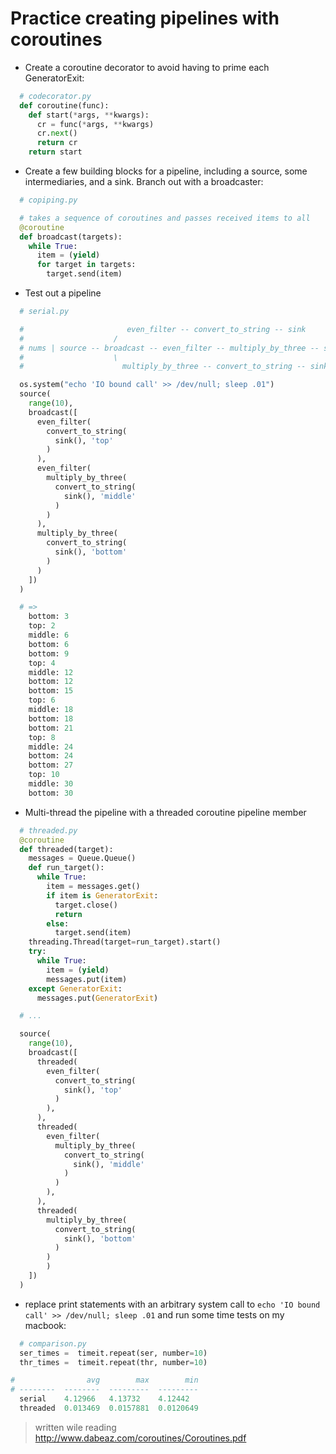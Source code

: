 # Practice creating pipelines with coroutines

* Create a coroutine decorator to avoid having to prime each GeneratorExit:
```python
  # codecorator.py
  def coroutine(func):
    def start(*args, **kwargs):
      cr = func(*args, **kwargs)
      cr.next()
      return cr
    return start
```

* Create a few building blocks for a pipeline, including a  source, some intermediaries, and a sink. Branch out with a broadcaster:
```python
  # copiping.py

  # takes a sequence of coroutines and passes received items to all
  @coroutine
  def broadcast(targets):
    while True:
      item = (yield)
      for target in targets:
        target.send(item)
```

* Test out a pipeline
```python
  # serial.py

  #                       even_filter -- convert_to_string -- sink
  #                    /
  # nums | source -- broadcast -- even_filter -- multiply_by_three -- sink
  #                    \
  #                      multiply_by_three -- convert_to_string -- sink

  os.system("echo 'IO bound call' >> /dev/null; sleep .01")
  source(
    range(10),
    broadcast([
      even_filter(
        convert_to_string(
          sink(), 'top'
        )
      ),
      even_filter(
        multiply_by_three(
          convert_to_string(
            sink(), 'middle'
          )
        )
      ),
      multiply_by_three(
        convert_to_string(
          sink(), 'bottom'
        )
      )
    ])
  )
```
```python
  # =>
    bottom: 3
    top: 2
    middle: 6
    bottom: 6
    bottom: 9
    top: 4
    middle: 12
    bottom: 12
    bottom: 15
    top: 6
    middle: 18
    bottom: 18
    bottom: 21
    top: 8
    middle: 24
    bottom: 24
    bottom: 27
    top: 10
    middle: 30
    bottom: 30
```

* Multi-thread the pipeline with a threaded coroutine pipeline member
```python
  # threaded.py
  @coroutine
  def threaded(target):
    messages = Queue.Queue()
    def run_target():
      while True:
        item = messages.get()
        if item is GeneratorExit:
          target.close()
          return
        else:
          target.send(item)
    threading.Thread(target=run_target).start()
    try:
      while True:
        item = (yield)
        messages.put(item)
    except GeneratorExit:
      messages.put(GeneratorExit)

  # ...

  source(
    range(10),
    broadcast([
      threaded(
        even_filter(
          convert_to_string(
            sink(), 'top'
          )
        ),
      ),
      threaded(
        even_filter(
          multiply_by_three(
            convert_to_string(
              sink(), 'middle'
            )
          )
        ),
      ),
      threaded(
        multiply_by_three(
          convert_to_string(
            sink(), 'bottom'
          )
        )
        )
    ])
  )
```

* replace print statements with an arbitrary system call to `echo 'IO bound call' >> /dev/null; sleep .01` and run some time tests on my macbook:
```python
  # comparison.py
  ser_times =  timeit.repeat(ser, number=10)
  thr_times =  timeit.repeat(thr, number=10)
```
```python
#                avg        max        min
# --------  --------  ---------  ---------
  serial    4.12966   4.13732    4.12442
  threaded  0.013469  0.0157881  0.0120649
```

> written wile reading http://www.dabeaz.com/coroutines/Coroutines.pdf
